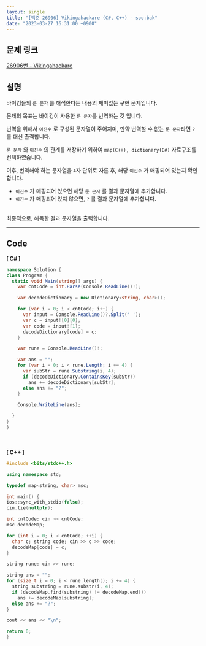 ```yaml
---
layout: single
title: "[백준 26906] Vikingahackare (C#, C++) - soo:bak"
date: "2023-03-27 16:31:00 +0900"
---
```


## 문제 링크
  [26906번 - Vikingahackare](https://www.acmicpc.net/problem/26906)

## 설명
바이킹들의 `룬 문자` 를 해석한다는 내용의 재미있는 구현 문제입니다. <br>

문제의 목표는 바이킹이 사용한 `룬 문자`를 번역하는 것 입니다. <br>

번역을 위해서 `이진수` 로 구성된 문자열이 주어지며, 만약 번역할 수 없는 `룬 문자`라면 `?` 를 대신 출력합니다.

`룬 문자` 와 `이진수` 의 관계를 저장하기 위하여 `map(C++), dictionary(C#)` 자료구조를 선택하였습니다. <br>

이후, 번역해야 하는 문자열을 `4`자 단위로 자른 후, 해당 `이진수` 가 매핑되어 있는지 확인합니다. <br>

- `이진수` 가 매핑되어 있으면 해당 `룬 문자` 를 결과 문자열에 추가합니다.
- `이진수` 가 매핑되어 있지 않으면, `?` 를 결과 문자열에 추가합니다.

<br>
최종적으로, 해독한 결과 문자열을 출력합니다. <br>

- - -

## Code
<b>[ C# ] </b>
<br>

  ```c#
namespace Solution {
  class Program {
    static void Main(string[] args) {
      var cntCode = int.Parse(Console.ReadLine()!);

      var decodeDictionary = new Dictionary<string, char>();

      for (var i = 0; i < cntCode; i++) {
        var input = Console.ReadLine()?.Split(' ');
        var c = input![0][0];
        var code = input![1];
        decodeDictionary[code] = c;
      }

      var rune = Console.ReadLine()!;

      var ans = "";
      for (var i = 0; i < rune.Length; i += 4) {
        var subStr = rune.Substring(i, 4);
        if (decodeDictionary.ContainsKey(subStr))
          ans += decodeDictionary[subStr];
        else ans += "?";
      }

      Console.WriteLine(ans);

    }
  }
}
  ```
<br><br>
<b>[ C++ ] </b>
<br>

  ```c++
#include <bits/stdc++.h>

using namespace std;

typedef map<string, char> msc;

int main() {
  ios::sync_with_stdio(false);
  cin.tie(nullptr);

  int cntCode; cin >> cntCode;
  msc decodeMap;

  for (int i = 0; i < cntCode; ++i) {
    char c; string code; cin >> c >> code;
    decodeMap[code] = c;
  }

  string rune; cin >> rune;

  string ans = "";
  for (size_t i = 0; i < rune.length(); i += 4) {
    string substring = rune.substr(i, 4);
    if (decodeMap.find(substring) != decodeMap.end())
      ans += decodeMap[substring];
    else ans += "?";
  }

  cout << ans << "\n";

  return 0;
}
  ```
